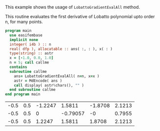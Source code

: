 This example shows the usage of `LobattoGradientEvalAll` method.

This routine evaluates the first derivative of Lobatto polynomial upto order n, for many points.

```fortran
program main
  use easifembase
  implicit none
  integer( i4b ) :: n
  real( dfp ), allocatable :: ans( :, : ), x( : )
  type(string) :: astr
  x = [-1.0, 0.0, 1.0]
  n = 5; call callme
  contains
  subroutine callme
    ans= LobattoGradientEvalAll( n=n, x=x )
    astr = MdEncode( ans )
    call display( astr%chars(), "" )
  end subroutine callme
end program main
```

|      |     |         |          |         |        |
| ---- | --- | ------- | -------- | ------- | ------ |
| -0.5 | 0.5 | -1.2247 | 1.5811   | -1.8708 | 2.1213 |
| -0.5 | 0.5 | 0       | -0.79057 | -0      | 0.7955 |
| -0.5 | 0.5 | 1.2247  | 1.5811   | 1.8708  | 2.1213 |
